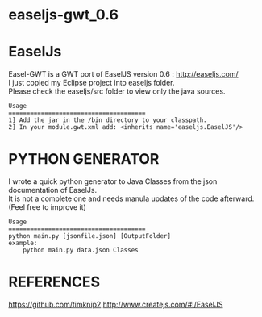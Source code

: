 easeljs-gwt_0.6
======================================


EaselJs
======================================
Easel-GWT is a GWT port of EaselJS version 0.6 : http://easeljs.com/ <br />
I just copied my Eclipse project into easeljs folder. <br />
Please check the easeljs/src folder to view only the java sources.<br />

	
	Usage
	======================================
	1] Add the jar in the /bin directory to your classpath.
	2] In your module.gwt.xml add: <inherits name='easeljs.EaselJS'/>


PYTHON GENERATOR
======================================
I wrote a quick python generator to Java Classes from the json documentation of EaselJs.<br />
It is not a complete one and needs manula updates of the code afterward.<br />
(Feel free to improve it)<br />

	Usage
	======================================
	python main.py [jsonfile.json] [OutputFolder]
	example:
		python main.py data.json Classes
		
		
		
REFERENCES
======================================
https://github.com/timknip2
http://www.createjs.com/#!/EaselJS

